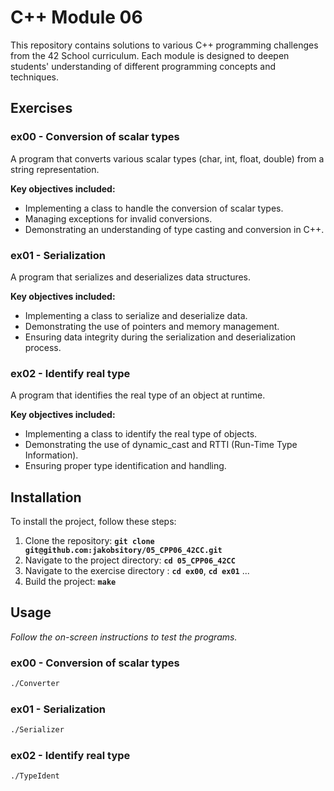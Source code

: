 # **C++ Module 06**

This repository contains solutions to various C++ programming challenges from the 42 School curriculum. Each module is designed to deepen students' understanding of different programming concepts and techniques.

## **Exercises**

### **ex00 - Conversion of scalar types**
A program that converts various scalar types (char, int, float, double) from a string representation.

**Key objectives included:**

- Implementing a class to handle the conversion of scalar types.
- Managing exceptions for invalid conversions.
- Demonstrating an understanding of type casting and conversion in C++.

### **ex01 - Serialization**
A program that serializes and deserializes data structures.

**Key objectives included:**

- Implementing a class to serialize and deserialize data.
- Demonstrating the use of pointers and memory management.
- Ensuring data integrity during the serialization and deserialization process.

### **ex02 - Identify real type**
A program that identifies the real type of an object at runtime.

**Key objectives included:**

- Implementing a class to identify the real type of objects.
- Demonstrating the use of dynamic_cast and RTTI (Run-Time Type Information).
- Ensuring proper type identification and handling.

## **Installation**

To install the project, follow these steps:

1. Clone the repository: **`git clone git@github.com:jakobsitory/05_CPP06_42CC.git`**
2. Navigate to the project directory: **`cd 05_CPP06_42CC`**
3. Navigate to the exercise directory : **`cd ex00`**,  **`cd ex01`** ...
4. Build the project: **`make`**

## **Usage**
_Follow the on-screen instructions to test the programs._
### **ex00 - Conversion of scalar types**
```bash
./Converter
```

### **ex01 - Serialization**
```bash
./Serializer
```

### **ex02 - Identify real type**
```bash
./TypeIdent
```
